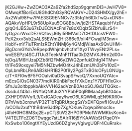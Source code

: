 jK2GJKw+ZwZOAO3AZa9Zfa2hdSzp9gqmmDI3+JwH7V8=
OMwqKfBorEdU8GhdChG3yRQVAKrV+JD24SHMX/gy2hE=
Ax2Wul98Fw7PAE3SG9ENNCv7z35fq1h6IDkTwQ+xDN8=
AQAkvVpHPL9r58UpXuu5OG8BbJw/jd2HSTAaqubHVz0=
g/qO4JB53u67sDJECNAcFmI7s8oXDqlz5IZbYu8LrS4=
IyOgzcrWxcDEzVQ1bvjJ6IyI5RMVaiD7CHtDUcsVFW0=
PeX2xxv3yb2sALS5EWmZHlt366e9/xIi4FCwajIM3nw=
HobY+mY7iuTRm1zREhtYiNMj6y4GMdjWIaaAx9QvUHM=
jBgDcmGYsh7eRpepdWhjmbvhcfnf1XyzTWvyENt2PLs=
wvESEPzt4SCJTUu3TeekMnF11Taa0kD2MVXJHrn2d00=
bjOqJ/M6HJzajXZb8fI2FM6yZlWG2pnfukDhfg14TMw=
th1Fe59oxqyei7M5NNZbwMO4tkJ4hEzmU/h3bPx10zE=
OpLbmRbLRn6AB3kHR1B2P0f9y2Pg3TxBGIcOFyLGNUg=
c/T+XFI0wBF5FOOaIvi0aDSvapSFwcQ/7XxnoUQYAtc=
mEcsGIOsGN0377mdKIR0nBkFxcfYXkCnz1Y7DFH1xGk=
SfnJu3oltbppkbAkkVVH62adVznB0AsoSOJGdJTQGkc=
dssduLf43d+ENYbQNKJuXYYPbbP0qlRIMaa4ybB104c=
ZXHFD9WVyfL9/0xIGADeay/lwxO6LKQWMLqEN9KRfl0=
D7nVwb3cnxwVP32T1bTqBRUtpcgSsYxDXFQpvfH6vuU=
/aCOllu2xufYthB4nv6Jd9p7Xg/OKuw7cqwpi9mocIs=
j4foH0HG8MSxj2E+pCTjStW22HPG9PMofWWMKksKce4=
V4TELTFcZO6TEwqgc7stL5AIrR16j5YKAAWbSH7qeOY=
KxSwbo1O6ngtXYEyUzdG6DZghvyVgiwgUQFr4CuRrak=
